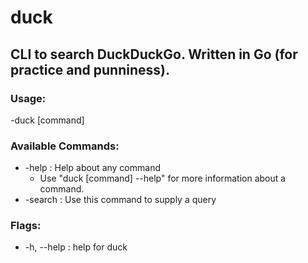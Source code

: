 # duck
## CLI to search DuckDuckGo. Written in Go (for practice and punniness).

### Usage:
  -duck [command]

### Available Commands:
  - -help : Help about any command
    - Use "duck [command] --help" for more information about a command.    
  - -search : Use this command to supply a query

### Flags:
  - -h, --help : help for duck
